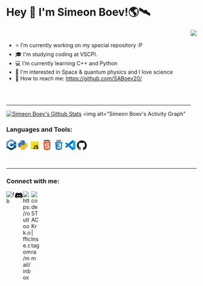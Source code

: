<h1> Hey 👋 I'm Simeon Boev!🌎🛰️</h1> 


<img align = "right" height = "250px" src = "https://c.tenor.com/DBqjevyA2o4AAAAd/bongo-cat-codes.gif">

<br>

- ⭐ I’m currently working on my special repository :P
- 🎓 I'm studying coding at VSCPI.
- 💻 I’m currently learning C++ and Python
- 🔭 I'm interested in Space & quantum physics and I love science <!-- England is my city -->
- 📡 How to reach me: https://github.com/SABoev20/ <!-- just kidding :P -->
<!-- And I love trolling people and leaving eastereggs -->

<br>
<br>

<hr>
  
  <a href="https://github.com/saboev20/github-readme-stats"><img alt="Simeon Boev's Github Stats" src="https://github-readme-stats.vercel.app/api?username=saboev20&show_icons=true&count_private=true&theme=react&hide_border=true&bg_color=0D1117" /></a>
  <img alt="Simeon Boev's Activity Graph" 

 ### Languages and Tools:


<code><img alt="CPP" width="26px" src="https://github.com/SABoev20/SABoev20/blob/main/306px-ISO_C%2B%2B_Logo.svg.png" ></code>
<code><img alt="PY" width="27px" src="https://github.com/SABoev20/SABoev20/blob/main/267_Python-512.webp" ></code>
<code><img alt="JS" width="29px" src="https://github.com/SABoev20/SABoev20/blob/main/JS%20icon.png" ></code>
<code><img alt="HTML5" width="27px" src="https://raw.githubusercontent.com/github/explore/80688e429a7d4ef2fca1e82350fe8e3517d3494d/topics/html/html.png" ></code>
<code><img alt="CSS3" width="27px" src="https://raw.githubusercontent.com/github/explore/80688e429a7d4ef2fca1e82350fe8e3517d3494d/topics/css/css.png" ></code>
<code><img alt="Visual Studio Code" width="27px" src="https://raw.githubusercontent.com/github/explore/80688e429a7d4ef2fca1e82350fe8e3517d3494d/topics/visual-studio-code/visual-studio-code.png"></code>
<code><img  alt="GitHub" width="26px" src="https://raw.githubusercontent.com/github/explore/78df643247d429f6cc873026c0622819ad797942/topics/github/github.png" ></code>
  
 <br>
 <hr>


  ### Connect with me:
<p align = "left">
<a href ="http://www.youtube.com" ><img align="left" alt="fb" width="22px" src="https://cdn.jsdelivr.net/npm/simple-icons@v3/icons/youtube.svg" /><a/>
<a href ="https://discord.com/"><img align="left" alt="codeSTACKr | Discord" width="22px" src="https://github.com/SABoev20/SABoev20/blob/main/Discord%20Black%20logo.png" /><a/>
<img align="left" alt="https://outlook.office.com/mail/inbox" width="22px" src="https://cdn.jsdelivr.net/npm/simple-icons@v3/icons/twitter.svg" />
<img align="left" alt="codeSTACKr | Instagram" width="22px" src="https://cdn.jsdelivr.net/npm/simple-icons@v3/icons/instagram.svg" />
 </p>
<br>
 
